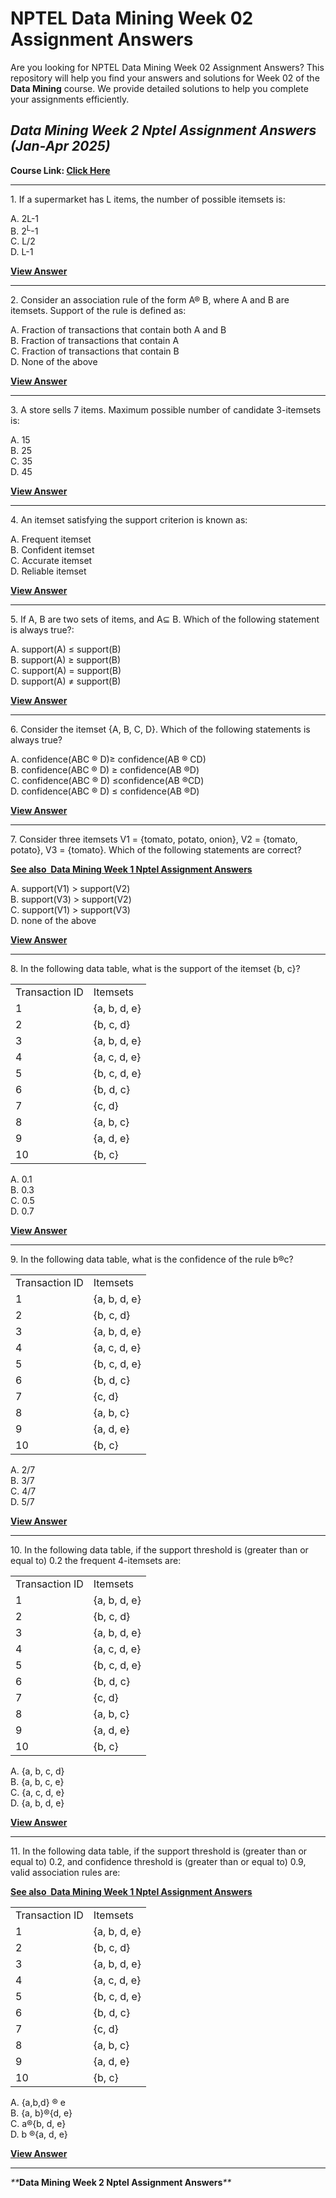 # NPTEL Data Mining Week 02 Assignment Answers

Are you looking for NPTEL Data Mining Week 02 Assignment Answers? This repository will help you find your answers and solutions for Week 02 of the **Data Mining** course. We provide detailed solutions to help you complete your assignments efficiently.

## _Data Mining Week 2 Nptel Assignment Answers (Jan-Apr 2025)_

**Course Link: [**Click Here**](https://onlinecourses.nptel.ac.in/noc25_cs19/course)**

***

1\. If a supermarket has L items, the number of possible itemsets is:

A. 2L-1\
B. 2<sup>L</sup>-1\
C. L/2\
D. L-1

****[**View Answer**](https://my.progiez.com/courses/data-mining-nptel-assignment-answers/)****

***

2\. Consider an association rule of the form A® B, where A and B are itemsets. Support of the rule is defined as:

A. Fraction of transactions that contain both A and B\
B. Fraction of transactions that contain A\
C. Fraction of transactions that contain B\
D. None of the above

****[**View Answer**](https://my.progiez.com/courses/data-mining-nptel-assignment-answers/)****

***

3\. A store sells 7 items. Maximum possible number of candidate 3-itemsets is:

A. 15\
B. 25\
C. 35\
D. 45

****[**View Answer**](https://my.progiez.com/courses/data-mining-nptel-assignment-answers/)****

***

4\. An itemset satisfying the support criterion is known as:

A. Frequent itemset\
B. Confident itemset\
C. Accurate itemset\
D. Reliable itemset

****[**View Answer**](https://my.progiez.com/courses/data-mining-nptel-assignment-answers/)****

***

5\. If A, B are two sets of items, and A⊆ B. Which of the following statement is always true?:

A. support(A) ≤ support(B)\
B. support(A) ≥ support(B)\
C. support(A) = support(B)\
D. support(A) ≠ support(B)

****[**View Answer**](https://my.progiez.com/courses/data-mining-nptel-assignment-answers/)****

***

6\. Consider the itemset {A, B, C, D}. Which of the following statements is always true?

A. confidence(ABC ® D)≥ confidence(AB ® CD)\
B. confidence(ABC ® D) ≥ confidence(AB ®D)\
C. confidence(ABC ® D) ≤confidence(AB ®CD)\
D. confidence(ABC ® D) ≤ confidence(AB ®D)

**[**View Answer**](https://my.progiez.com/courses/data-mining-nptel-assignment-answers/)**

***

7\. Consider three itemsets V1 = {tomato, potato, onion}, V2 = {tomato, potato}, V3 = {tomato}. Which of the following statements are correct?

[****See also**  **Data Mining Week 1 Nptel Assignment Answers****](https://progiez.com/data-mining-week-1-nptel-assignment-answers)

A. support(V1) > support(V2)\
B. support(V3) > support(V2)\
C. support(V1) > support(V3)\
D. none of the above

****[**View Answer**](https://my.progiez.com/courses/data-mining-nptel-assignment-answers/)****

***

8\. In the following data table, what is the support of the itemset {b, c}?

|                |              |
| -------------- | ------------ |
| Transaction ID | Itemsets     |
| 1              | {a, b, d, e} |
| 2              | {b, c, d}    |
| 3              | {a, b, d, e} |
| 4              | {a, c, d, e} |
| 5              | {b, c, d, e} |
| 6              | {b, d, c}    |
| 7              | {c, d}       |
| 8              | {a, b, c}    |
| 9              | {a, d, e}    |
| 10             | {b, c}       |

A. 0.1\
B. 0.3\
C. 0.5\
D. 0.7

****[**View Answer**](https://my.progiez.com/courses/data-mining-nptel-assignment-answers/)****

***

9\. In the following data table, what is the confidence of the rule b®c?

|                |              |
| -------------- | ------------ |
| Transaction ID | Itemsets     |
| 1              | {a, b, d, e} |
| 2              | {b, c, d}    |
| 3              | {a, b, d, e} |
| 4              | {a, c, d, e} |
| 5              | {b, c, d, e} |
| 6              | {b, d, c}    |
| 7              | {c, d}       |
| 8              | {a, b, c}    |
| 9              | {a, d, e}    |
| 10             | {b, c}       |

A. 2/7\
B. 3/7\
C. 4/7\
D. 5/7

****[**View Answer**](https://my.progiez.com/courses/data-mining-nptel-assignment-answers/)****

***

10\. In the following data table, if the support threshold is (greater than or equal to) 0.2 the frequent 4-itemsets are:

|                |              |
| -------------- | ------------ |
| Transaction ID | Itemsets     |
| 1              | {a, b, d, e} |
| 2              | {b, c, d}    |
| 3              | {a, b, d, e} |
| 4              | {a, c, d, e} |
| 5              | {b, c, d, e} |
| 6              | {b, d, c}    |
| 7              | {c, d}       |
| 8              | {a, b, c}    |
| 9              | {a, d, e}    |
| 10             | {b, c}       |

A. {a, b, c, d}\
B. {a, b, c, e}\
C. {a, c, d, e}\
D. {a, b, d, e}

****[**View Answer**](https://my.progiez.com/courses/data-mining-nptel-assignment-answers/)****

***

11\. In the following data table, if the support threshold is (greater than or equal to) 0.2, and confidence threshold is (greater than or equal to) 0.9, valid association rules are:

[****See also**  **Data Mining Week 1 Nptel Assignment Answers****](https://progiez.com/data-mining-week-1-nptel-assignment-answers)

|                |              |
| -------------- | ------------ |
| Transaction ID | Itemsets     |
| 1              | {a, b, d, e} |
| 2              | {b, c, d}    |
| 3              | {a, b, d, e} |
| 4              | {a, c, d, e} |
| 5              | {b, c, d, e} |
| 6              | {b, d, c}    |
| 7              | {c, d}       |
| 8              | {a, b, c}    |
| 9              | {a, d, e}    |
| 10             | {b, c}       |

A. {a,b,d} ® e\
B. {a, b}®{d, e}\
C. a®{b, d, e}\
D. b ®{a, d, e}

**[**View Answer**](https://my.progiez.com/courses/data-mining-nptel-assignment-answers/)**

***

_**_**Data Mining Week 2 Nptel Assignment Answers**_**_
